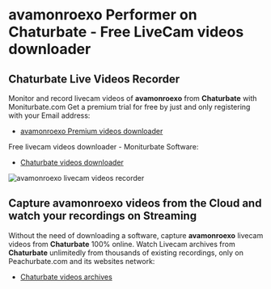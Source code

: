 # avamonroexo Performer on Chaturbate - Free LiveCam videos downloader

## Chaturbate Live Videos Recorder

Monitor and record livecam videos of **avamonroexo** from **Chaturbate** with Moniturbate.com
Get a premium trial for free by just and only registering with your Email address:
* [avamonroexo Premium videos downloader](https://moniturbate.com/request-demo-licence-key.html)

Free livecam videos downloader - Moniturbate Software:
* [Chaturbate videos downloader](https://moniturbate.com/moniturbate-download-software.html)

![avamonroexo livecam videos recorder](https://peachurnet.com/templates/moniturbate-software.png)


## Capture avamonroexo videos from the Cloud and watch your recordings on Streaming

Without the need of downloading a software, capture **avamonroexo** livecam videos from **Chaturbate** 100% online.
Watch Livecam archives from **Chaturbate** unlimitedly from thousands of existing recordings, only on Peachurbate.com and its websites network:
* [Chaturbate videos archives](https://peachurnet.com/)